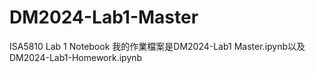 # DM2024-Lab1-Master

ISA5810 Lab 1 Notebook
我的作業檔案是DM2024-Lab1 Master.ipynb以及DM2024-Lab1-Homework.ipynb
